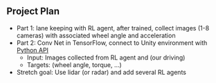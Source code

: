 ## Project Plan
* Part 1: lane keeping with RL agent, after trained, collect images (1-8 cameras) with associated wheel angle and acceleration
* Part 2: Conv Net in TensorFlow, connect to Unity environment with [Python API](https://github.com/Unity-Technologies/ml-agents/blob/master/docs/Python-API.md)
  - Input: Images collected from RL agent and (our driving)
  - Targets: (wheel angle, torque, ...)
* Stretch goal: Use lidar (or radar) and add several RL agents 

